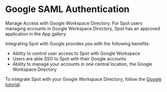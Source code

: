 # Google SAML Authentication

Manage Access with Google Workspace Directory. For Spot users managing accounts in Google Workspace Directory, Spot has an approved application in the App gallery.

Integrating Spot with Google provides you with the following benefits:

- Ability to control user access to Spot with Google Workspace
- Users are able SSO to Spot with their Google accounts
- Ability to manage your accounts in one central location, the Google Workspace Directory

To integrate Spot with your Google Workspace Directory, follow the [Google tutorial](https://support.google.com/a/answer/7665761).
